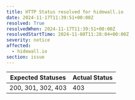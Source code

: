 ```yaml
---
title: HTTP Status resolved for hidewall.io
date: 2024-11-17T11:39:51+00:00Z
resolved: True
resolvedWhen: 2024-11-17T11:39:51+00:00Z
resolvedStartTime: 2024-11-08T11:28:04+00:00Z
severity: notice
affected:
  - hidewall.io
section: issue
---
```


| Expected Statuses | Actual Status  |
|-------------------|----------------|
| 200, 301, 302, 403 | 403 |
